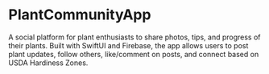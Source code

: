 # PlantCommunityApp
A social platform for plant enthusiasts to share photos, tips, and progress of their plants. Built with SwiftUI and Firebase, the app allows users to post plant updates, follow others, like/comment on posts, and connect based on USDA Hardiness Zones.
